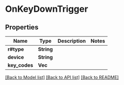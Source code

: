 # OnKeyDownTrigger

## Properties

Name | Type | Description | Notes
------------ | ------------- | ------------- | -------------
**r#type** | **String** |  | 
**device** | **String** |  | 
**key_codes** | **Vec<f64>** |  | 

[[Back to Model list]](../README.md#documentation-for-models) [[Back to API list]](../README.md#documentation-for-api-endpoints) [[Back to README]](../README.md)


